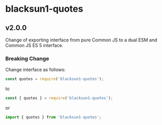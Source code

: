 # blacksun1-quotes

## v2.0.0

Change of exporting interface from pure Common JS to a dual ESM and Common JS ES 5 interface.

### Breaking Change

Change interface as follows:

```js
const quotes = require('blacksun1-quotes');
```

to

```js
const { quotes } = require('blacksun1-quotes');
```

or

```typescript
import { quotes } from 'blacksun1-quotes';
```
